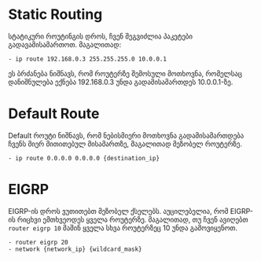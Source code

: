 # Static Routing

სტატიკური როუტინგის დროს, ჩვენ შეგვიძლია პაკეტები გადავამისამართოთ. მაგალითად:
```
- ip route 192.168.0.3 255.255.255.0 10.0.0.1
```

ეს ბრძანება ნიშნავს, რომ როუტერზე შემოსული მოთხოვნა, რომელსაც დანიშნულება ექნება 192.168.0.3 უნდა გადამისამართდეს 10.0.0.1-ზე.

# Default Route

Default როუტი ნიშნავს, რომ ნებისმიერი მოთხოვნა გადამისამართდება ჩვენს მიერ მითითებულ მისამართზე, მაგალითად მეზობელ როუტერზე.

```
- ip route 0.0.0.0 0.0.0.0 {destination_ip}
```

# EIGRP

EIGRP-ის დროს ვუთითებთ მეზობელ ქსელებს. აუცილებელია, რომ EIGRP-ის რიცხვი ემთხვეოდეს ყველა როუტერზე. მაგალითად, თუ ჩვენ ავიღებთ `router eigrp 10` მაშინ ყველა სხვა როუტერზეც 10 უნდა გამოვიყენოთ.

```
- router eigrp 20
- network {network_ip} {wildcard_mask}
```